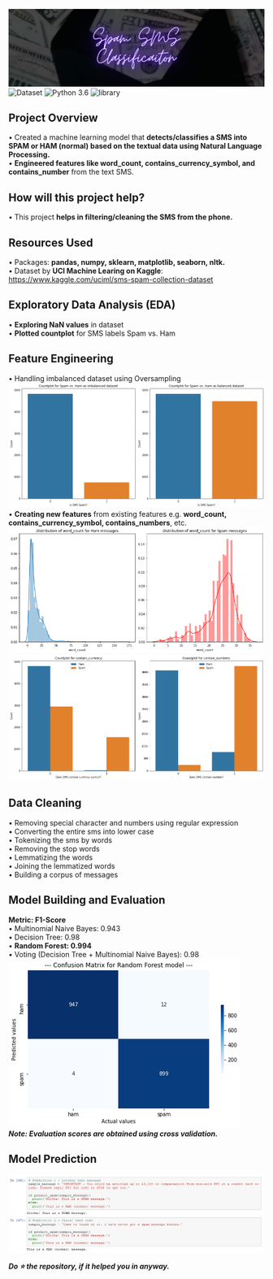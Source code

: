 ![SSMS](readme-resources/spam-sms-banner.png)
![Dataset](https://img.shields.io/badge/Dataset-Kaggle-blue.svg) ![Python 3.6](https://img.shields.io/badge/Python-3.6-brightgreen.svg) ![library](https://img.shields.io/badge/Library-nltk,_sklearn-orange.svg)

## Project Overview
• Created a machine learning model that **detects/classifies a SMS into SPAM or HAM (normal) based on the textual data using Natural Language Processing.**<br/>
• **Engineered features like word_count, contains_currency_symbol, and contains_number** from the text SMS.

## How will this project help?
• This project **helps in filtering/cleaning the SMS from the phone.**

## Resources Used
• Packages: **pandas, numpy, sklearn, matplotlib, seaborn, nltk.**<br/>
• Dataset by **UCI Machine Learing on Kaggle**: https://www.kaggle.com/uciml/sms-spam-collection-dataset

## Exploratory Data Analysis (EDA)
• **Exploring NaN values** in dataset<br/>
• **Plotted countplot** for SMS labels Spam vs. Ham

## Feature Engineering
• Handling imbalanced dataset using Oversampling<br/>
![SpamVsHam](readme-resources/svh.png)<br/>
• **Creating new features** from existing features e.g. **word_count, contains_currency_symbol, contains_numbers**, etc.<br/>
![word_count](readme-resources/word_count.png)<br/>
![currency_numbers](readme-resources/currency_numbers.png)

## Data Cleaning
• Removing special character and numbers using regular expression<br/>
• Converting the entire sms into lower case<br/>
• Tokenizing the sms by words<br/>
• Removing the stop words<br/>
• Lemmatizing the words<br/>
• Joining the lemmatized words<br/>
• Building a corpus of messages

## Model Building and Evaluation
**Metric: F1-Score**<br/>
• Multinomial Naive Bayes: 0.943<br/>
• Decision Tree: 0.98<br/>
• **Random Forest: 0.994**<br/>
• Voting (Decision Tree + Multinomial Naive Bayes): 0.98<br/>
![matrix](readme-resources/cm.png)<br/>
_**Note: Evaluation scores are obtained using cross validation.**_

## Model Prediction
![Prediction](readme-resources/prediction.PNG)

_**Do ⭐ the repository, if it helped you in anyway.**_
